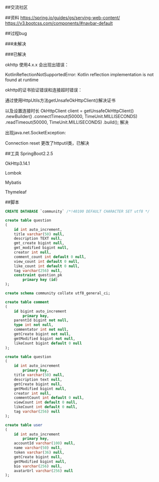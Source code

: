 ##交流社区

##资料
https://spring.io/guides/gs/serving-web-content/
https://v3.bootcss.com/components/#navbar-default

##过程bug

###未解决


###已解决

okhttp 使用4.x.x 会出现出错误：

KotlinReflectionNotSupportedError: 
Kotlin reflection implementation is not found at runtime

okhttp的证书验证错误和连接超时错误：

通过使用HttpUtils方法getUnsafeOkHttpClient()解决证书

以及设置连接时长
OkHttpClient client = getUnsafeOkHttpClient()
.newBuilder()
.connectTimeout(50000, TimeUnit.MILLISECONDS)
.readTimeout(50000, TimeUnit.MILLISECONDS)
.build();
解决

出现java.net.SocketException: 

Connection reset 更改了httputil类，已解决

##工具
SpringBoot2.2.5

OkHttp3.14.1

Lombok

Mybatis

Thymeleaf

##脚本
```sql
CREATE DATABASE `community` /*!40100 DEFAULT CHARACTER SET utf8 */

create table question
(
	id int auto_increment,
	title varchar(50) null,
	description TEXT null,
	gmt_create bigint null,
	gmt_modified bigint null,
	creator int null,
	comment_count int default 0 null,
	view_count int default 0 null,
	like_count int default 0 null,
	tag varchar(256) null,
	constraint question_pk
		primary key (id)
);

create schema community collate utf8_general_ci;

create table comment
(
	id bigint auto_increment
		primary key,
	parentId bigint not null,
	type int not null,
	commentator int not null,
	gmtCreate bigint not null,
	gmtModified bigint not null,
	likeCount bigint default 0 null
);

create table question
(
	id int auto_increment
		primary key,
	title varchar(50) null,
	description text null,
	gmtCreate bigint null,
	gmtModified bigint null,
	creator int null,
	commentCount int default 0 null,
	viewCount int default 0 null,
	likeCount int default 0 null,
	tag varchar(256) null
);

create table user
(
	id int auto_increment
		primary key,
	accountId varchar(100) null,
	name varchar(50) null,
	token varchar(36) null,
	gmtCreate bigint null,
	gmtModified bigint null,
	bio varchar(256) null,
	avatarUrl varchar(256) null
);




```